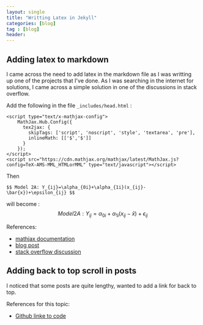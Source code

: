 ```yaml
---
layout: single
title: "Writting Latex in Jekyll"
categories: [blog]
tag : [blog]
header:
---
```


## Adding latex to markdown

I came across the need to add latex in the markdown file as I was writting up one of the projects that I've done. As I was searching in the internet for solutions, I came across a simple solution in one of the discussions in stack overflow.

Add the following in the file `_includes/head.html` :

```
<script type="text/x-mathjax-config">
    MathJax.Hub.Config({
      tex2jax: {
        skipTags: ['script', 'noscript', 'style', 'textarea', 'pre'],
        inlineMath: [['$','$']]
      }
    });
</script>
<script src="https://cdn.mathjax.org/mathjax/latest/MathJax.js?config=TeX-AMS-MML_HTMLorMML" type="text/javascript"></script> 
```
  
Then 
```text
$$ Model 2A: Y_{ij}=\alpha_{0i}+\alpha_{1i}(x_{ij}-\bar{x})+\epsilon_{ij} $$
```

will become : $$ Model 2A: Y_{ij}=\alpha_{0i}+\alpha_{1i}(x_{ij}-\bar{x})+\epsilon_{ij} $$ 


References:   
* [mathjax documentation](http://docs.mathjax.org/en/latest/index.html)  
* [blog post](https://yihui.name/en/2018/07/latex-math-markdown/)  
* [stack overflow discussion](https://stackoverflow.com/questions/26275645/how-to-support-latex-in-github-pages)  

## Adding back to top scroll in posts

I noticed that some posts are quite lengthy, wanted to add a link for back to top.

References for this topic:  
* [Github linke to code](https://github.com/vfeskov/vanilla-back-to-top) 


